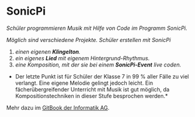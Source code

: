 # SonicPi

*Schüler programmieren Musik  mit Hilfe von Code im Programm *SonicPi*.*

*Möglich sind verschiedene Projekte. Schüler erstellen mit SonicPi*

1. *einen eigenen **Klingelton**.*
1. *ein eigenes **Lied** mit eigenem Hintergrund-Rhythmus.*
1. *eine Komposition,  mit der sie bei einem **SonicPi-Event** live coden.*

* Der letzte Punkt ist für Schüler der Klasse 7 in 99 % aller Fälle zu viel verlangt. Eine eigene Melodie gelingt jedoch leicht. Ein fächerübergreifender Unterricht mit Musik ist gut möglich, da Kompositionstechniken in dieser Stufe besprochen werden.*

Mehr dazu im [GitBook der Informatik AG](https://dorkeinath.gitbooks.io/informatik-ag/content/06_SonicPi.html).
